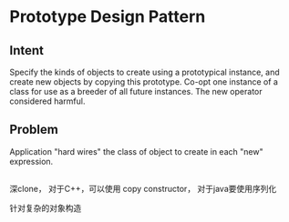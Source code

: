 # Prototype Design Pattern
## Intent
Specify the kinds of objects to create using a prototypical instance, and create new objects by copying this prototype.
Co-opt one instance of a class for use as a breeder of all future instances.
The new operator considered harmful.
## Problem
Application "hard wires" the class of object to create in each "new" expression.



##
深clone， 对于C++，可以使用 copy constructor， 对于java要使用序列化

针对复杂的对象构造

